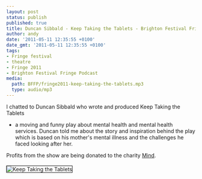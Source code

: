 ```yaml
---
layout: post
status: publish
published: true
title: Duncan Sibbald - Keep Taking the Tablets - Brighton Festival Fringe 2011
author: andy
date: '2011-05-11 12:35:55 +0100'
date_gmt: '2011-05-11 12:35:55 +0100'
tags:
- Fringe festival
- theatre
- Fringe 2011
- Brighton Festival Fringe Podcast
media:
  path: BFFP/fringe2011-keep-taking-the-tablets.mp3
  type: audio/mp3
---
```

I chatted to Duncan Sibbald who wrote and produced Keep Taking the Tablets
- a moving and funny play about mental health and mental health services. 
Duncan told me about the story and inspiration behind the play which is based 
on his mother's mental illness and the challenges he faced looking after her.

Profits from the show are being donated to the charity 
<a href="http://www.mind.org.uk/" target="_blank">Mind</a>.

<img style="float: left; margin: 5px 25px 5px 0; border: 1px solid black;" src="http://media2.wireworldmedia.co.uk/BFFP/keep-taking-the-tablets.jpg" alt="Keep Taking the Tablets" /><br />
